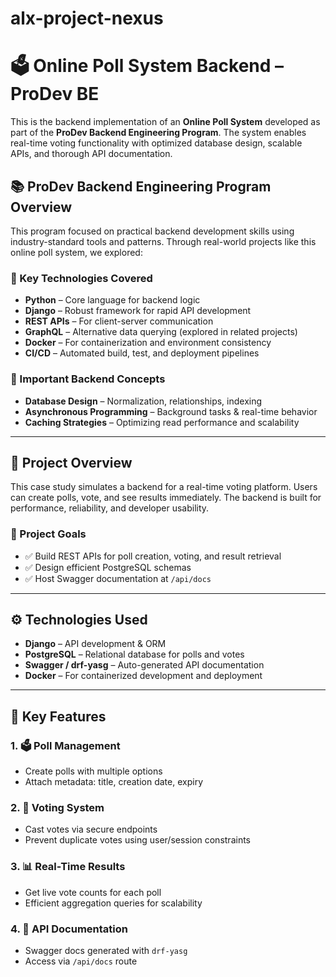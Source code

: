 # alx-project-nexus

# 🗳️ Online Poll System Backend – ProDev BE

This is the backend implementation of an **Online Poll System** developed as part of the **ProDev Backend Engineering Program**. The system enables real-time voting functionality with optimized database design, scalable APIs, and thorough API documentation.

## 📚 ProDev Backend Engineering Program Overview

This program focused on practical backend development skills using industry-standard tools and patterns. Through real-world projects like this online poll system, we explored:

### 🔑 Key Technologies Covered
- **Python** – Core language for backend logic
- **Django** – Robust framework for rapid API development
- **REST APIs** – For client-server communication
- **GraphQL** – Alternative data querying (explored in related projects)
- **Docker** – For containerization and environment consistency
- **CI/CD** – Automated build, test, and deployment pipelines

### 🧠 Important Backend Concepts
- **Database Design** – Normalization, relationships, indexing
- **Asynchronous Programming** – Background tasks & real-time behavior
- **Caching Strategies** – Optimizing read performance and scalability

---

## 📌 Project Overview

This case study simulates a backend for a real-time voting platform. Users can create polls, vote, and see results immediately. The backend is built for performance, reliability, and developer usability.

### 🎯 Project Goals
- ✅ Build REST APIs for poll creation, voting, and result retrieval
- ✅ Design efficient PostgreSQL schemas
- ✅ Host Swagger documentation at `/api/docs`

---

## ⚙️ Technologies Used
- **Django** – API development & ORM
- **PostgreSQL** – Relational database for polls and votes
- **Swagger / drf-yasg** – Auto-generated API documentation
- **Docker** – For containerized development and deployment

---

## 🔑 Key Features

### 1. 🗳️ Poll Management
- Create polls with multiple options
- Attach metadata: title, creation date, expiry

### 2. 👤 Voting System
- Cast votes via secure endpoints
- Prevent duplicate votes using user/session constraints

### 3. 📊 Real-Time Results
- Get live vote counts for each poll
- Efficient aggregation queries for scalability

### 4. 📄 API Documentation
- Swagger docs generated with `drf-yasg`
- Access via `/api/docs` route
